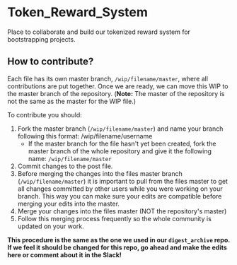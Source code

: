 # Token_Reward_System
Place to collaborate and build our tokenized reward system for bootstrapping projects. 


## How to contribute?
Each file has its own master branch, `/wip/filename/master`, where all contributions are put together. Once we are ready, we can move this WIP to the master branch of the repository. (**Note:** The master of the repository is not the same as the master for the WIP file.)

To contribute you should:

1. Fork the master branch (`/wip/filename/master`) and name your branch following this format: /wip/filename/username
     * If the master branch for the file hasn't yet been created, fork the master branch of the whole repository and give it the following name: `/wip/filename/master`
2. Commit changes to the post file.
3. Before merging the changes into the files master branch (`/wip/filename/master`) it is important to pull from the files master to get all changes committed by other users while you were working on your branch. This way you can make sure your edits are compatible before merging your edits into the master. 
4. Merge your changes into the files master (NOT the repository's master)
5. Follow this merging process frequently so the whole community is updated on your work. 

**This procedure is the same as the one we used in our `digest_archive` repo. If we feel it should be changed for this repo, go ahead and make the edits here or comment about it in the Slack!**
